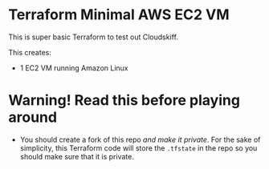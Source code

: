 # Terraform Minimal AWS EC2 VM
This is super basic Terraform to test out Cloudskiff.

This creates:

- 1 EC2 VM running Amazon Linux


# Warning! Read this before playing around
- You should create a fork of this repo *and make it private*. For the sake of simplicity, this Terraform code will store the `.tfstate` in the repo so you should make sure that it is private.
